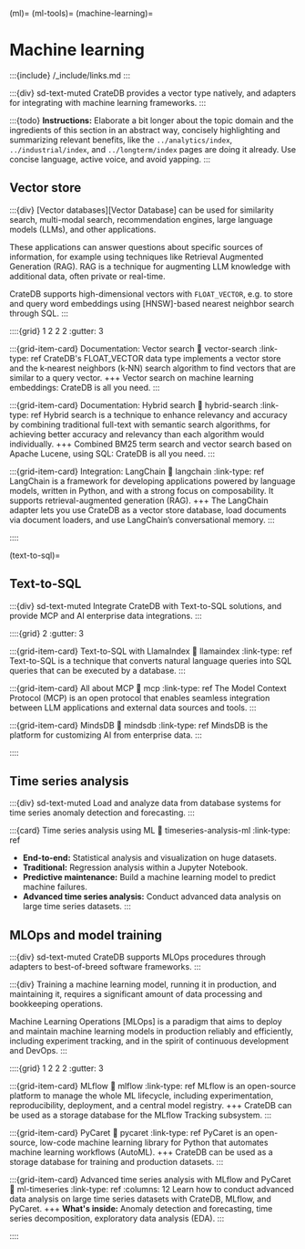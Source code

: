 (ml)=
(ml-tools)=
(machine-learning)=
# Machine learning

:::{include} /_include/links.md
:::

:::{div} sd-text-muted
CrateDB provides a vector type natively, and adapters for integrating
with machine learning frameworks.
:::

:::{todo}
**Instructions:**
Elaborate a bit longer about the topic domain and the ingredients of this section
in an abstract way, concisely highlighting and summarizing relevant benefits,
like the `../analytics/index`, `../industrial/index`, and `../longterm/index`
pages are doing it already.
Use concise language, active voice, and avoid yapping.
:::

## Vector store

:::{div}
[Vector databases][Vector Database] can be used for similarity search,
multi-modal search, recommendation engines, large language models (LLMs),
and other applications.

These applications can answer questions about specific sources of information,
for example using techniques like Retrieval Augmented Generation (RAG).
RAG is a technique for augmenting LLM knowledge with additional data,
often private or real-time.

CrateDB supports high-dimensional vectors with `FLOAT_VECTOR`, e.g. to
store and query word embeddings using [HNSW]-based nearest neighbor search
through SQL.
:::

::::{grid} 1 2 2 2
:gutter: 3

:::{grid-item-card} Documentation: Vector search
:link: vector-search
:link-type: ref
CrateDB's FLOAT_VECTOR data type implements a vector store and the k‑nearest
neighbors (k‑NN) search algorithm to find vectors that are similar to a query
vector.
+++
Vector search on machine learning embeddings: CrateDB is all you need.
:::

:::{grid-item-card} Documentation: Hybrid search
:link: hybrid-search
:link-type: ref
Hybrid search is a technique to enhance relevancy and accuracy by combining
traditional full-text with semantic search algorithms, for achieving better
accuracy and relevancy than each algorithm would individually.
+++
Combined BM25 term search and vector search based on Apache Lucene,
using SQL: CrateDB is all you need.
:::

:::{grid-item-card} Integration: LangChain
:link: langchain
:link-type: ref
LangChain is a framework for developing applications powered by language models,
written in Python, and with a strong focus on composability.
It supports retrieval-augmented generation (RAG).
+++
The LangChain adapter lets you use CrateDB as a vector store database, load
documents via document loaders, and use LangChain’s conversational memory.
:::

::::


(text-to-sql)=
## Text-to-SQL

:::{div} sd-text-muted
Integrate CrateDB with Text-to-SQL solutions,
and provide MCP and AI enterprise data integrations.
:::

::::{grid} 2
:gutter: 3

:::{grid-item-card} Text-to-SQL with LlamaIndex
:link: llamaindex
:link-type: ref
Text-to-SQL is a technique that converts natural language queries into SQL
queries that can be executed by a database.
:::

:::{grid-item-card} All about MCP
:link: mcp
:link-type: ref
The Model Context Protocol (MCP) is an open protocol that enables seamless
integration between LLM applications and external data sources and tools.
:::

:::{grid-item-card} MindsDB
:link: mindsdb
:link-type: ref
MindsDB is the platform for customizing AI from enterprise data.
:::

::::


## Time series analysis

:::{div} sd-text-muted
Load and analyze data from database systems for
time series anomaly detection and forecasting.
:::

:::{card} Time series analysis using ML
:link: timeseries-analysis-ml
:link-type: ref
- **End-to-end:** Statistical analysis and visualization on huge datasets.
- **Traditional:** Regression analysis within a Jupyter Notebook.
- **Predictive maintenance:** Build a machine learning model to predict machine failures.
- **Advanced time series analysis:** Conduct advanced data analysis on large time series datasets.
:::


## MLOps and model training

:::{div} sd-text-muted
CrateDB supports MLOps procedures through adapters to best-of-breed software
frameworks.
:::

:::{div}
Training a machine learning model, running it in production, and maintaining
it, requires a significant amount of data processing and bookkeeping
operations.

Machine Learning Operations [MLOps] is a paradigm that aims to deploy and
maintain machine learning models in production reliably and efficiently,
including experiment tracking, and in the spirit of continuous development
and DevOps.
:::

::::{grid} 1 2 2 2
:gutter: 3

:::{grid-item-card} MLflow
:link: mlflow
:link-type: ref
MLflow is an open-source platform to manage the whole ML lifecycle,
including experimentation, reproducibility, deployment, and a central
model registry.
+++
CrateDB can be used as a storage database for the MLflow Tracking subsystem.
:::

:::{grid-item-card} PyCaret
:link: pycaret
:link-type: ref
PyCaret is an open-source, low-code machine learning library for Python
that automates machine learning workflows (AutoML).
+++
CrateDB can be used as a storage database for training and production datasets.
:::

:::{grid-item-card} Advanced time series analysis with MLflow and PyCaret
:link: ml-timeseries
:link-type: ref
:columns: 12
Learn how to conduct advanced data analysis on large time series datasets
with CrateDB, MLflow, and PyCaret.
+++
**What's inside:** Anomaly detection and forecasting, time series decomposition,
exploratory data analysis (EDA).
:::

::::
